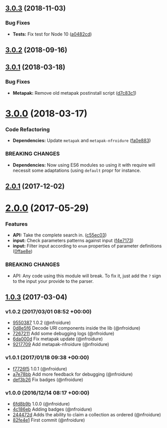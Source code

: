 ## [3.0.3](https://github.com/nfroidure/strict-qs/compare/v3.0.2...v3.0.3) (2018-11-03)


### Bug Fixes

* **Tests:** Fix test for Node 10 ([a0482cd](https://github.com/nfroidure/strict-qs/commit/a0482cd))



<a name="3.0.2"></a>
## [3.0.2](https://github.com/nfroidure/strict-qs/compare/v3.0.1...v3.0.2) (2018-09-16)



<a name="3.0.1"></a>
## [3.0.1](https://github.com/nfroidure/strict-qs/compare/v3.0.0...v3.0.1) (2018-03-18)


### Bug Fixes

* **Metapak:** Remove old metapak postinstall script ([d7c83c1](https://github.com/nfroidure/strict-qs/commit/d7c83c1))



<a name="3.0.0"></a>
# [3.0.0](https://github.com/nfroidure/strict-qs/compare/v2.0.1...v3.0.0) (2018-03-17)


### Code Refactoring

* **Dependencies:** Update `metapak` and `metapak-nfroidure` ([fa0e883](https://github.com/nfroidure/strict-qs/commit/fa0e883))


### BREAKING CHANGES

* **Dependencies:** Now using ES6 modules so using it with require will necessit some adaptations
(using `default` propr for instance.



<a name="2.0.1"></a>
## [2.0.1](https://github.com/nfroidure/strict-qs/compare/v2.0.0...v2.0.1) (2017-12-02)



<a name="2.0.0"></a>
# [2.0.0](https://github.com/nfroidure/strict-qs/compare/v1.0.3...v2.0.0) (2017-05-29)


### Features

* **API:** Take the complete search in. ([c55ec03](https://github.com/nfroidure/strict-qs/commit/c55ec03))
* **input:** Check parameters patterns against input ([f4e7173](https://github.com/nfroidure/strict-qs/commit/f4e7173))
* **input:** Filter input according to `enum` properties of parameter definitions ([0ffae8e](https://github.com/nfroidure/strict-qs/commit/0ffae8e))


### BREAKING CHANGES

* API: Any code using this module will break. To fix it, just add the `?` sign to the
input your provide to the parser.



<a name="1.0.3"></a>
## [1.0.3](https://github.com/nfroidure/strict-qs/compare/v1.0.2...v1.0.3) (2017-03-04)




### v1.0.2 (2017/03/01 08:52 +00:00)
- [9550387](https://github.com/nfroidure/strict-qs/commit/95503878fca4ea5c32d21964b35196ee6c739ec4) 1.0.2 (@nfroidure)
- [0d8e5f6](https://github.com/nfroidure/strict-qs/commit/0d8e5f693194e34e66f9c8c364a5917e89c70d04) Decode URI components inside the lib (@nfroidure)
- [7267211](https://github.com/nfroidure/strict-qs/commit/72672110a269e65120c2ab07ccdfc90c3c817837) Add some debugging logs (@nfroidure)
- [6da000d](https://github.com/nfroidure/strict-qs/commit/6da000dc9069b1777a4ac7722bfddaa0cc72df42) Fix metapak update (@nfroidure)
- [9217709](https://github.com/nfroidure/strict-qs/commit/9217709008f7dfef7977ae3d5029c9d70fe5ecd3) Add metapak-nfroidure (@nfroidure)

### v1.0.1 (2017/01/18 09:38 +00:00)
- [f7726f5](https://github.com/nfroidure/strict-qs/commit/f7726f509be767cd00e0898b85de103c7944bc87) 1.0.1 (@nfroidure)
- [a7e78bb](https://github.com/nfroidure/strict-qs/commit/a7e78bbaf20d998fc24c51626dac860160538650) Add more feedback for debugging (@nfroidure)
- [def3b26](https://github.com/nfroidure/strict-qs/commit/def3b26909d262370b01fd140522f594cd85fd39) Fix badges (@nfroidure)

### v1.0.0 (2016/12/14 08:17 +00:00)
- [6fd8b9b](https://github.com/nfroidure/strict-qs/commit/6fd8b9ba3e4c20e93263fea753828a7c789c5cf7) 1.0.0 (@nfroidure)
- [4c186eb](https://github.com/nfroidure/strict-qs/commit/4c186eb33d67001c7173d3acd9ac4ef2d0d5d11c) Adding badges (@nfroidure)
- [244472d](https://github.com/nfroidure/strict-qs/commit/244472d71dfad26b23b0f30bc77f690734339cfa) Adds the ability to claim a collection as ordered (@nfroidure)
- [82fe4e1](https://github.com/nfroidure/strict-qs/commit/82fe4e1359806d12ffa18bc9b1f118a5285672a5) First commit (@nfroidure)
